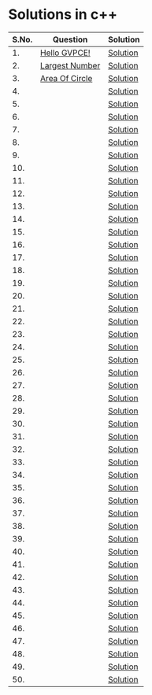 # Solutions in c++

| S.No. | Question | Solution |
|----| --------------- | -------- |
|1. | [Hello GVPCE!](https://www.hackerrank.com/contests/htc-2/challenges/hello-world-41-2) |[Solution]()|
|2. | [Largest Number](https://www.hackerrank.com/contests/htc-2/challenges/largest-number-20) |[Solution]()|
|3. | [Area Of Circle](https://www.hackerrank.com/contests/htc-2/challenges/area-of-circle-15-1) |[Solution]()|
|4. | []() |[Solution]()|
|5. | []() |[Solution]()|
|6. | []() |[Solution]()|
|7. | []() |[Solution]()|
|8. | []() |[Solution]()|
|9. | []() |[Solution]()|
|10. | []() |[Solution]()|
|11. | []() |[Solution]()|
|12. | []() |[Solution]()|
|13. | []() |[Solution]()|
|14. | []() |[Solution]()|
|15. | []() |[Solution]()|
|16. | []() |[Solution]()|
|17. | []() |[Solution]()|
|18. | []() |[Solution]()|
|19. | []() |[Solution]()|
|20. | []() |[Solution]()|
|21. | []() |[Solution]()|
|22. | []() |[Solution]()|
|23. | []() |[Solution]()|
|24. | []() |[Solution]()|
|25. | []() |[Solution]()|
|26. | []() |[Solution]()|
|27. | []() |[Solution]()|
|28. | []() |[Solution]()|
|29. | []() |[Solution]()|
|30. | []() |[Solution]()|
|31. | []() |[Solution]()|
|32. | []() |[Solution]()|
|33. | []() |[Solution]()|
|34. | []() |[Solution]()|
|35. | []() |[Solution]()|
|36. | []() |[Solution]()|
|37. | []() |[Solution]()|
|38. | []() |[Solution]()|
|39. | []() |[Solution]()|
|40. | []() |[Solution]()|
|41. | []() |[Solution]()|
|42. | []() |[Solution]()|
|43. | []() |[Solution]()|
|44. | []() |[Solution]()|
|45. | []() |[Solution]()|
|46. | []() |[Solution]()|
|47. | []() |[Solution]()|
|48. | []() |[Solution]()|
|49. | []() |[Solution]()|
|50. | []() |[Solution]()|

